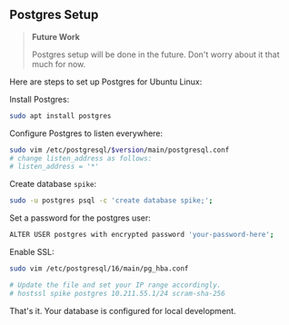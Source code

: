 ## Postgres Setup

> **Future Work**
>
> Postgres setup will be done in the future.
> Don't worry about it that much for now.

Here are steps to set up Postgres for Ubuntu Linux:

Install Postgres:

```bash
sudo apt install postgres
```

Configure Postgres to listen everywhere:

```bash 
sudo vim /etc/postgresql/$version/main/postgresql.conf
# change listen_address as follows:
# listen_address = '*'
```

Create database `spike`:

```bash
sudo -u postgres psql -c 'create database spike;';
```

Set a password for the postgres user:

```bash 
ALTER USER postgres with encrypted password 'your-password-here';
```

Enable SSL:

```bash
sudo vim /etc/postgresql/16/main/pg_hba.conf

# Update the file and set your IP range accordingly.
# hostssl spike postgres 10.211.55.1/24 scram-sha-256
```

That's it. Your database is configured for local development.
